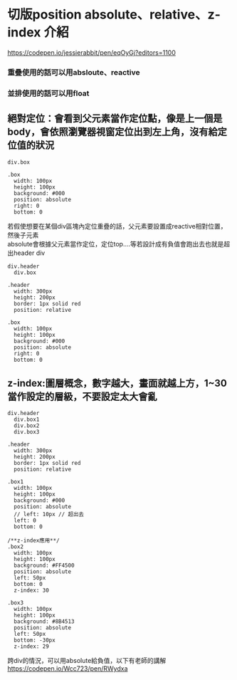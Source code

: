 # 切版position absolute、relative、z-index 介紹
https://codepen.io/jessierabbit/pen/eqOyGj?editors=1100<br/>

### 重疊使用的話可以用absloute、reactive
### 並排使用的話可以用float
## 絕對定位：會看到父元素當作定位點，像是上一個是body，會依照瀏覽器視窗定位出到左上角，沒有給定位值的狀況
```
div.box
```
```
.box
  width: 100px
  height: 100px
  background: #000
  position: absolute
  right: 0
  bottom: 0
```
  
若假使想要在某個div區塊內定位重疊的話，父元素要設置成reactive相對位置，然後子元素<br/>
absolute會根據父元素當作定位，定位top....等若設計成有負值會跑出去也就是超出header div<br/>

```
div.header
  div.box
```
```
.header
  width: 300px
  height: 200px
  border: 1px solid red
  position: relative

.box
  width: 100px
  height: 100px
  background: #000
  position: absolute
  right: 0
  bottom: 0
```


## z-index:圖層概念，數字越大，畫面就越上方，1~30當作設定的層級，不要設定太大會亂
```
div.header
  div.box1
  div.box2
  div.box3
```
```
.header
  width: 300px
  height: 200px
  border: 1px solid red
  position: relative

.box1
  width: 100px
  height: 100px
  background: #000
  position: absolute
  // left: 10px // 超出去
  left: 0
  bottom: 0

/**z-index應用**/
.box2
  width: 100px
  height: 100px
  background: #FF4500
  position: absolute
  left: 50px
  bottom: 0
  z-index: 30
  
.box3
  width: 100px
  height: 100px
  background: #8B4513
  position: absolute
  left: 50px
  bottom: -30px
  z-index: 29
```

跨div的情況，可以用absolute給負值，以下有老師的講解<br/>
https://codepen.io/Wcc723/pen/RWydxa
  

